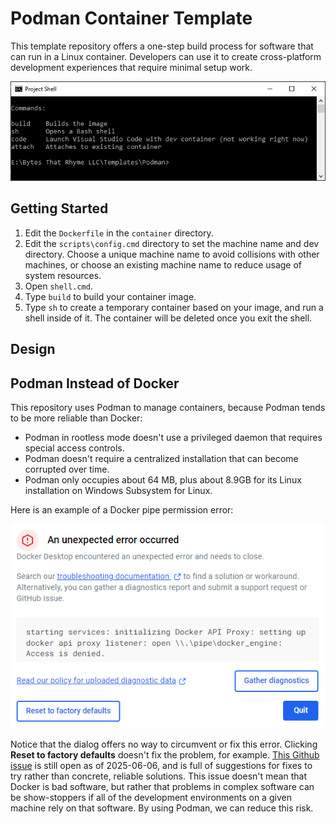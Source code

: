 # Podman Container Template

This template repository offers a one-step build process for software that can run in a Linux container. Developers can use it to create cross-platform development experiences that require minimal setup work.

![Picture of the command line shell offered by this template repository](docs/command-line.png)

## Getting Started

  1. Edit the `Dockerfile` in the `container` directory.
  2. Edit the `scripts\config.cmd` directory to set the machine name and dev directory. Choose a unique machine name to avoid collisions with other machines, or choose an existing machine name to reduce usage of system resources.
  3. Open `shell.cmd`.
  4. Type `build` to build your container image.
  5. Type `sh` to create a temporary container based on your image, and run a shell inside of it. The container will be deleted once you exit the shell.

## Design

## Podman Instead of Docker

This repository uses Podman to manage containers, because Podman tends to be more reliable than Docker:

  - Podman in rootless mode doesn't use a privileged daemon that requires special access controls.
  - Podman doesn't require a centralized installation that can become corrupted over time.
  - Podman only occupies about 64 MB, plus about 8.9GB for its Linux installation on Windows Subsystem for Linux.

Here is an example of a Docker pipe permission error:

![Docker Desktop error dialog](docs/docker-error.png)

Notice that the dialog offers no way to circumvent or fix this error. Clicking **Reset to factory defaults** doesn't fix the problem, for example. [This Github issue](https://github.com/docker/for-win/issues/13663) is still open as of 2025-06-06, and is full of suggestions for fixes to try rather than concrete, reliable solutions. This issue doesn't mean that Docker is bad software, but rather that problems in complex software can be show-stoppers if all of the development environments on a given machine rely on that software. By using Podman, we can reduce this risk.


